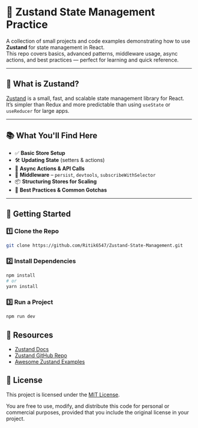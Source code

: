 # 🐻 Zustand State Management Practice

A collection of small projects and code examples demonstrating how to use **Zustand** for state management in React.  
This repo covers basics, advanced patterns, middleware usage, async actions, and best practices — perfect for learning and quick reference.

---

## 📌 What is Zustand?

[Zustand](https://github.com/pmndrs/zustand) is a small, fast, and scalable state management library for React.  
It’s simpler than Redux and more predictable than using `useState` or `useReducer` for large apps.

---

## 📚 What You'll Find Here

- ✅ **Basic Store Setup**
- 🛠 **Updating State** (setters & actions)
- 🔄 **Async Actions & API Calls**
- 💾 **Middleware** – `persist`, `devtools`, `subscribeWithSelector`
- 📦 **Structuring Stores for Scaling**
- 🎯 **Best Practices & Common Gotchas**

---

## 🚀 Getting Started

### 1️⃣ Clone the Repo

```bash
git clone https://github.com/Ritik6547/Zustand-State-Management.git
```

### 2️⃣ Install Dependencies

```bash
npm install
# or
yarn install

```

### 3️⃣ Run a Project

```bash
npm run dev
```

## 📌 Resources

- [Zustand Docs](https://docs.pmnd.rs/zustand/getting-started/introduction)
- [Zustand GitHub Repo](https://github.com/pmndrs/zustand)
- [Awesome Zustand Examples](https://github.com/pmndrs/zustand/discussions/271)

## 📜 License

This project is licensed under the [MIT License](https://opensource.org/licenses/MIT).

You are free to use, modify, and distribute this code for personal or commercial purposes, provided that you include the original license in your project.
